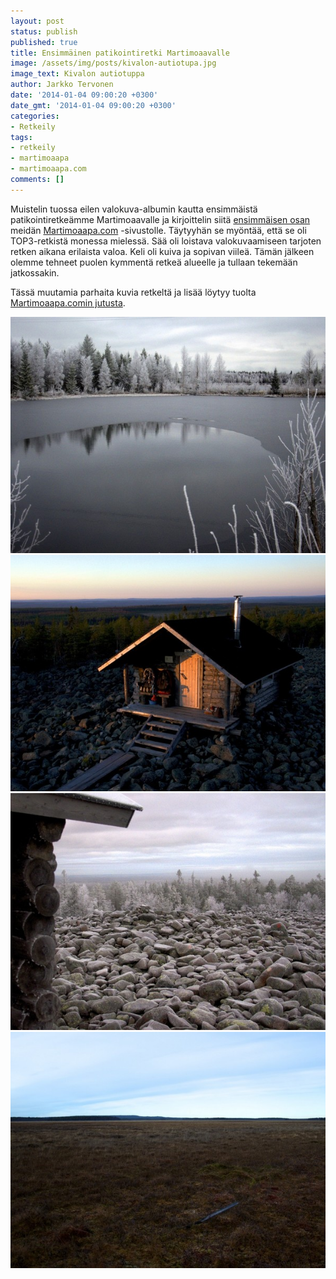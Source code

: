 ```yaml
---
layout: post
status: publish
published: true
title: Ensimmäinen patikointiretki Martimoaavalle
image: /assets/img/posts/kivalon-autiotupa.jpg
image_text: Kivalon autiotuppa
author: Jarkko Tervonen
date: '2014-01-04 09:00:20 +0300'
date_gmt: '2014-01-04 09:00:20 +0300'
categories:
- Retkeily
tags:
- retkeily
- martimoaapa
- martimoaapa.com
comments: []
---
```

Muistelin tuossa eilen valokuva-albumin kautta ensimmäistä patikointiretkeämme Martimoaavalle ja kirjoittelin siitä [ensimmäisen osan](http://www.martimoaapa.com/blogi/patikointiretken-ensimmainen-paiva-lokakuussa-2011.html) meidän [Martimoaapa.com](http://martimoaapa.com/) -sivustolle. Täytyyhän se myöntää, että se oli TOP3-retkistä monessa mielessä. Sää oli loistava valokuvaamiseen tarjoten retken aikana erilaista valoa. Keli oli kuiva ja sopivan viileä. Tämän jälkeen olemme tehneet puolen kymmentä retkeä alueelle ja tullaan tekemään jatkossakin.

Tässä muutamia parhaita kuvia retkeltä ja lisää löytyy tuolta [Martimoaapa.comin jutusta](http://www.martimoaapa.com/blogi/patikointiretken-ensimmainen-paiva-lokakuussa-2011.html).

<img src="/assets/img/posts/jaatynyt-lampi.jpg" alt="Jäätynyt lampi Kivaloilla" />

<img src="/assets/img/posts/kivalon-autiotupa.jpg" alt="Kivalon autiotupa" />

<img src="/assets/img/posts/kuuraista-pirunpeltoa.jpg" alt="Kuuraista pirunpeltoa Kivalon autiotuvalla" />

<img src="/assets/img/posts/lumiaapa.jpg" alt="Lumiaapa" />

